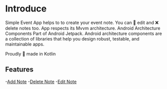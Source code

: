 # Introduce
Simple Event App helps to to create your event note. You can 📝 edit and ❌ delete notes too. App respects its Mvvm architecture. Android Architecture Components Part of Android Jetpack. Android architecture components are a collection of libraries that help you design robust, testable, and maintainable apps.

Proudly 💪 made in Kotlin

## Features

-[Add Note](#add-note)
-[Delete Note](#delete-note)
-[Edit Note](#edit-note)







